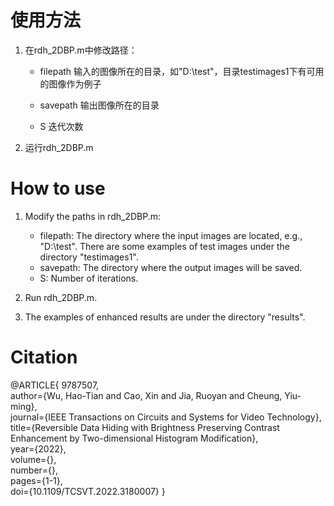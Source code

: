 # 使用方法

1. 在rdh_2DBP.m中修改路径：

   - filepath 输入的图像所在的目录，如"D:\test\"，目录testimages1下有可用的图像作为例子

   - savepath 输出图像所在的目录
   - S 迭代次数

2. 运行rdh_2DBP.m

# How to use
1. Modify the paths in rdh_2DBP.m:

   - filepath: The directory where the input images are located, e.g., "D:\test". There are some examples of test images under the directory "testimages1".
   - savepath: The directory where the output images will be saved.
   - S: Number of iterations.

2. Run rdh_2DBP.m.
3. The examples of enhanced results are under the directory "results".

# Citation
@ARTICLE{
9787507,  
author={Wu, Hao-Tian and Cao, Xin and Jia, Ruoyan and Cheung, Yiu-ming},  
journal={IEEE Transactions on Circuits and Systems for Video Technology},   
title={Reversible Data Hiding with Brightness Preserving Contrast Enhancement by Two-dimensional Histogram Modification},   
year={2022},  
volume={},  
number={},  
pages={1-1},  
doi={10.1109/TCSVT.2022.3180007}
}
